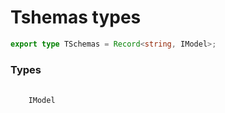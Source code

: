 # Tshemas types

```ts
export type TSchemas = Record<string, IModel>;
```

<h3>Types</h3>
<pre>
  <code class="language-ts" style="padding: 0; margin-top: 12px; margin-top: -18px;">
    <a href="./IModel.md" target="_blank" style="text-decoration: none; cursor:pointer">IModel</a>
  </code>
</pre>
